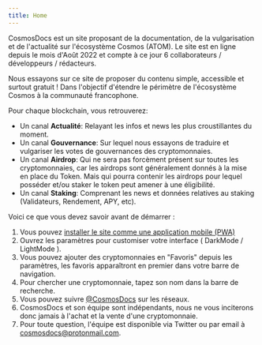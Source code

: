 ```yaml
---
title: Home
---
```


CosmosDocs est un site proposant de la documentation, de la vulgarisation et de l'actualité sur l'écosystème Cosmos (ATOM). Le site est en ligne depuis le mois d'Août 2022 et compte à ce jour 6 collaborateurs / développeurs / rédacteurs.

Nous essayons sur ce site de proposer du contenu simple, accessible et surtout gratuit ! Dans l'objectif d'étendre le périmètre de l'écosystème Cosmos à la communauté francophone.

Pour chaque blockchain, vous retrouverez:

- Un canal __Actualité__: Relayant les infos et news les plus croustillantes du moment.
- Un canal __Gouvernance__: Sur lequel nous essayons de traduire et vulgariser les votes de gouvernances des cryptomonnaies.
- Un canal __Airdrop__: Qui ne sera pas forcèment présent sur toutes les cryptomonnaies, car les airdrops sont généralement donnés à la mise en place du Token. Mais qui pourra contenir les airdrops pour lequel posséder et/ou staker le token peut amener à une éligibilité.
- Un canal __Staking__: Comprenant les news et données relatives au staking (Validateurs, Rendement, APY, etc).

Voici ce que vous devez savoir avant de démarrer :

1. Vous pouvez <a href="https://www.01net.com/astuces/comment-installer-une-version-allegee-de-vos-programmes-preferes-sur-iphone-et-android-1566932.html">installer le site comme une application mobile (PWA)</a>
2. Ouvrez les paramètres pour customiser votre interface ( DarkMode / LightMode ).
3. Vous pouvez ajouter des cryptomonnaies en "Favoris" depuis les paramètres, les favoris apparaîtront en premier dans votre barre de navigation.
4. Pour chercher une cryptomonnaie, tapez son nom dans la barre de recherche.
5. Vous pouvez suivre <a href="https://twitter.com/Cosmosdocs">@CosmosDocs</a> sur les réseaux.
6. CosmosDocs et son équipe sont indépendants, nous ne vous inciterons donc jamais à l'achat et la vente d'une cryptomonnaie.
7. Pour toute question, l'équipe est disponible via Twitter ou par email à <a HREF="mailto:cosmosdocs@protonmail.com">cosmosdocs@protonmail.com</a>.